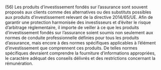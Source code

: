 (56) Les produits d’investissement fondés sur l’assurance sont souvent proposés aux clients comme des alternatives ou des substituts possibles aux produits d’investissement relevant de la directive 2014/65/UE. Afin de garantir une protection harmonisée des investisseurs et d’éviter le risque d’arbitrage réglementaire, il importe de veiller à ce que les produits d’investissement fondés sur l’assurance soient soumis non seulement aux normes de conduite professionnelle définies pour tous les produits d’assurance, mais encore à des normes spécifiques applicables à l’élément d’investissement que comprennent ces produits. De telles normes spécifiques devraient comprendre la fourniture d’informations appropriées, le caractère adéquat des conseils délivrés et des restrictions concernant la rémunération.
